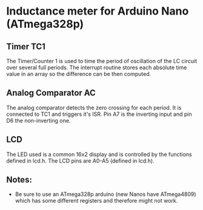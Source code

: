 # Inductance meter for Arduino Nano (ATmega328p)

## Timer TC1
The Timer/Counter 1 is used to time the period of oscillation
of the LC circuit over several full periods.
The interrupt routine stores each absolute time value
in an array so the difference can be then computed.

## Analog Comparator AC
The analog comparator detects the zero crossing for each period.
It is connected to TC1 and triggers it's ISR.
Pin A7 is the inverting input and pin D6 the non-inverting one.

## LCD
The LED used is a common 16x2 display and is controlled by the
functions defined in lcd.h.
The LCD pins are A0-A5 (defined in lcd.h).

## Notes:
* Be sure to use an ATmega328p arduino (new Nanos have ATmega4809)
which has some different registers and therefore might not work.
